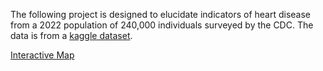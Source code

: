 The following project is designed to elucidate indicators of heart disease from a 2022 population of 240,000 individuals surveyed by the CDC. The data is from a [kaggle dataset](https://www.kaggle.com/datasets/kamilpytlak/personal-key-indicators-of-heart-disease).

[Interactive Map](https://chdorgeix1.github.io/Heart-Health/generated_maps/interactive_US_map_3.html)